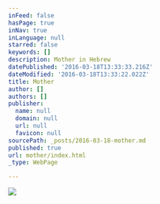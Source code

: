 ```yaml
---
inFeed: false
hasPage: true
inNav: true
inLanguage: null
starred: false
keywords: []
description: Mother in Hebrew
datePublished: '2016-03-18T13:33:33.216Z'
dateModified: '2016-03-18T13:33:22.022Z'
title: Mother
author: []
authors: []
publisher:
  name: null
  domain: null
  url: null
  favicon: null
sourcePath: _posts/2016-03-18-mother.md
published: true
url: mother/index.html
_type: WebPage

---
```

![](https://the-grid-user-content.s3-us-west-2.amazonaws.com/31c3260f-fd62-4e09-905f-b73b2c71e028.jpg)